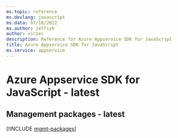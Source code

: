 ```yaml
---
ms.topic: reference
ms.devlang: javascript
ms.data: 07/18/2022
ms.author: jeffish
author: xirzec
description: Reference for Azure Appservice SDK for JavaScript
title: Azure Appservice SDK for JavaScript
ms.service: appservice
---
```

# Azure Appservice SDK for JavaScript - latest

## Management packages - latest
[!INCLUDE [mgmt-packages](appservice-mgmt-index.md)]
